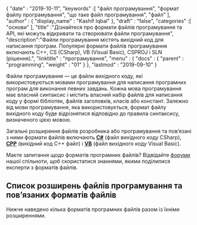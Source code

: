 {
  "date" : "2019-10-11",
  "keywords" :[ "файл програмування", "формат файлу програмування", "що таке файл програмування", "файл" ],
  "author" : {
    "display_name" : "Kashif Iqbal"
},
  "draft" : "false",
  "categories" :[ "основи" ],
  "title" :"Дізнайтеся про формати файлів програмування та API, які можуть відкривати та створювати файли програмування",
  "description":"Файли програмування містять вихідний код для написання програм. Популярні формати файлів програмування включають C++, CS (CSharp), VB (Visual Basic), CSPROJ і SLN (рішення).",
  "linktitle" : "програмування",
  "menu" : {
    "docs" : {
      "parent" : "programming",
      "weight" : "01"
}
},
  "lastmod" : "2019-09-10"
}

Файли програмування — це файли вихідного коду, які використовуються мовами програмування для написання програмних програм для виконання певних завдань. Кожна мова програмування має власний синтаксис і містить власний набір файлів для написання коду у формі бібліотек, файлів заголовків, класів або констант. Залежно від мови програмування, яка використовується, формат файлу вихідного коду буде відрізнятися відповідно до правила синтаксису, визначеного цією мовою.

Загальні розширення файлів розробника або програмування та пов’язані з ними формати файлів включають **[C#](/uk/programming/cs/)** (файл вихідного коду CSharp), **[CPP](/uk/programming/cpp/)** (вихідний код C++ файл) і **[VB](/uk/programming/vb/)** (файл вихідного коду Visual Basic).

Маєте запитання щодо форматів програмних файлів? Відвідайте [форуми](https://forum.fileformat.com/c/programming/26) нашої спільноти, щоб скористатися знаннями, якими поділилися експерти з форматів файлів.

## Список розширень файлів програмування та пов’язаних форматів файлів

Нижче наведено кілька форматів програмних файлів разом із їхніми розширеннями.

